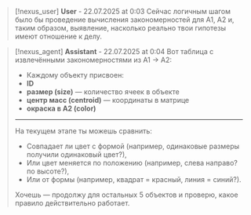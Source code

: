 >[!nexus_user] **User** - 22.07.2025 at 0:03
> Сейчас логичным шагом было бы проведение вычисления закономерностей для А1, А2 и, таким образом, выявление, насколько реально твои гипотезы имеют отношение к делу.
<!-- UID: edc4148f-94e4-499e-8bda-75c96d9c60c8 -->




>[!nexus_agent] **Assistant** - 22.07.2025 at 0:04
> Вот таблица с извлечёнными закономерностями из A1 → A2:
> 
> - Каждому объекту присвоен:
>  - **ID**
>  - **размер (size)** — количество ячеек в объекте
>  - **центр масс (centroid)** — координаты в матрице
>  - **окраска в A2 (color)**
> 
> ---
> 
> На текущем этапе ты можешь сравнить:
> 
> - Совпадает ли цвет с формой (например, одинаковые размеры получили одинаковый цвет?),
> - Или цвет меняется по положению (например, слева направо? по высоте?),
> - Или от формы (например, квадрат = красный, линия = синий?).
> 
> Хочешь — продолжу для остальных 5 объектов и проверю, какое правило действительно работает.
<!-- UID: 7cfebea1-b504-4e1f-b8ca-29b6382dcbb9 -->